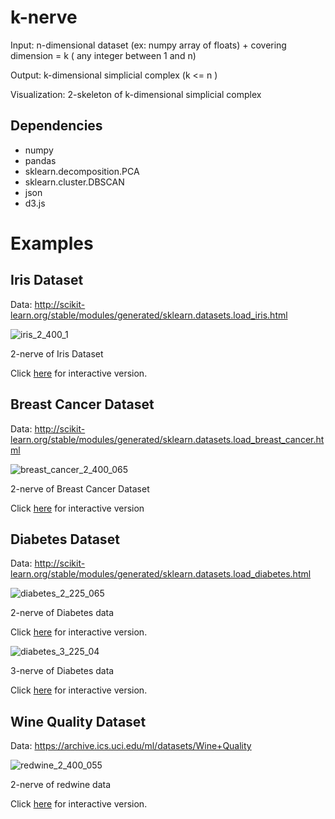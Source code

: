 # k-nerve

Input: n-dimensional dataset (ex: numpy array of floats) + covering dimension = k ( any integer between 1 and n)

Output: k-dimensional simplicial complex (k <= n )

Visualization: 2-skeleton of k-dimensional simplicial complex 

## Dependencies
* numpy
* pandas
* sklearn.decomposition.PCA
* sklearn.cluster.DBSCAN
* json
* d3.js


# Examples

## Iris Dataset

Data: http://scikit-learn.org/stable/modules/generated/sklearn.datasets.load_iris.html

![iris_2_400_1](https://github.com/romiebanerjee/k-nerve/blob/master/Examples/iris_2_400_1.png)

2-nerve of Iris Dataset

Click [here](https://github.com/romiebanerjee/k-nerve/blob/master/Examples/index_iris.html) for interactive version.

## Breast Cancer Dataset

Data: http://scikit-learn.org/stable/modules/generated/sklearn.datasets.load_breast_cancer.html

![breast_cancer_2_400_065](https://github.com/romiebanerjee/k-nerve/blob/master/Examples/breast_cancer_2_400_065.png)

2-nerve of Breast Cancer Dataset

Click [here](https://github.com/romiebanerjee/k-nerve/blob/master/Examples/index_breastcancer.html) for interactive version

## Diabetes Dataset 

Data: http://scikit-learn.org/stable/modules/generated/sklearn.datasets.load_diabetes.html

![diabetes_2_225_065](https://github.com/romiebanerjee/k-nerve/blob/master/Examples/diabetes_2_225_065.png)

2-nerve of Diabetes data

Click [here](https://github.com/romiebanerjee/k-nerve/blob/master/Examples/index_diabetes2.html) for interactive version.

![diabetes_3_225_04](https://github.com/romiebanerjee/k-nerve/blob/master/Examples/diabetes_3_225_04.png)

3-nerve of Diabetes data

Click [here](https://github.com/romiebanerjee/k-nerve/blob/master/Examples/index_diabetes3.html) for interactive version.


## Wine Quality Dataset 

Data: https://archive.ics.uci.edu/ml/datasets/Wine+Quality

![redwine_2_400_055](https://github.com/romiebanerjee/k-nerve/blob/master/Examples/redwine_2_400_055.png)

2-nerve of redwine data

Click [here](https://github.com/romiebanerjee/k-nerve/blob/master/Examples/index_redwine.html) for interactive version.









